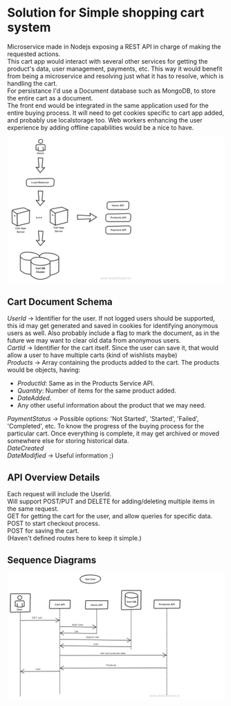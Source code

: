 # Solution for Simple shopping cart system

Microservice made in Nodejs exposing a REST API in charge of making the requested actions.  
This cart app would interact with several other services for getting the product's data, user management, payments, etc. This way it would benefit from being a microservice and resolving just what it has to resolve, which is handling the cart.  
For persistance I'd use a Document database such as MongoDB, to store the entire cart as a document.  
The front end would be integrated in the same application used for the entire buying process. It will need to get cookies specific to cart app added, and probably use localstorage too. Web workers enhancing the user experience by adding offline capabilities would be a nice to have.  

![SimplifiedNotUMLComponentsDiagram](SimplifiedNotUMLComponentsDiagram.png)

## Cart Document Schema
*UserId* -> Identifier for the user. If not logged users should be supported, this id may get generated and saved in cookies for identifying anonymous users as well. Also probably include a flag to mark the document, as in the future we may want to clear old data from anonymous users.  
*CartId* -> Identifier for the cart itself. Since the user can save it, that would allow a user to have multiple carts (kind of wishlists maybe)  
*Products* -> Array containing the products added to the cart. The products would be objects, having:  
 - *ProductId*: Same as in the Products Service API.
 - *Quantity*: Number of items for the same product added.
 - *DateAdded*.
 - Any other useful information about the product that we may need.

*PaymentStatus* -> Possible options: 'Not Started', 'Started', 'Failed', 'Completed', etc. To know the progress of the buying process for the particular cart. Once everything is complete, it may get archived or moved somewhere else for storing historical data.  
*DateCreated*  
*DateModified* -> Useful information ;)  

## API Overview Details
Each request will include the UserId.  
Will support POST/PUT and DELETE for adding/deleting multiple items in the same request.  
GET for getting the cart for the user, and allow queries for specific data.  
POST to start checkout process.  
POST for saving the cart.  
(Haven't defined routes here to keep it simple.)  
  
## Sequence Diagrams
![Get Cart](GetCart.png)
